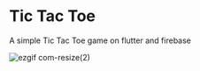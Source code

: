 # Tic Tac Toe

A simple Tic Tac Toe game on flutter and firebase

![ezgif com-resize(2)](https://user-images.githubusercontent.com/121337662/230389356-eda10141-f5e9-45c1-828c-ef2d3d68e2d0.gif)
